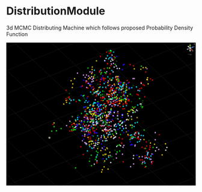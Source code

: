 # DistributionModule

3d MCMC Distributing Machine which follows proposed Probability Density Function

![img](mcmc3dCapture.PNG)